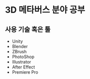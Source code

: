 # 3D 메타버스 분야 공부

## 사용 기술 혹은 툴
- Unity
- Blender
- ZBrush
- PhotoShop
- Illustrator
- After Effect
- Premiere Pro